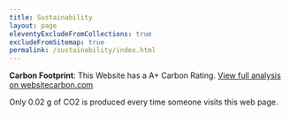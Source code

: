 ```yaml
---
title: Sustainability
layout: page
eleventyExcludeFromCollections: true
excludeFromSitemap: true
permalink: /sustainability/index.html
---
```


**Carbon Footprint**: This Website has a A+ Carbon Rating. [View full analysis on websitecarbon.com](https://www.websitecarbon.com/website/eleventy-excellent-netlify-app/)

Only 0.02 g of CO2 is produced every time someone visits this web page.
